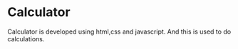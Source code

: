 # Calculator
Calculator is developed using html,css and javascript. And this is used to do calculations.
